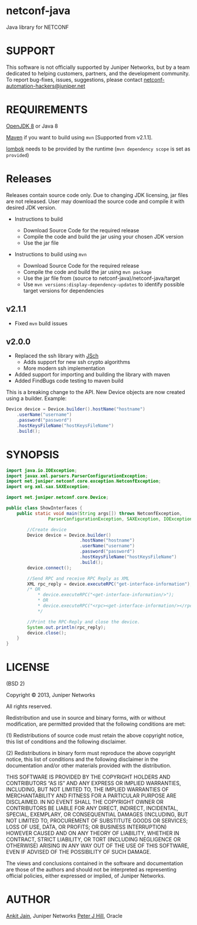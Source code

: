netconf-java
============

Java library for NETCONF

SUPPORT
=======

This software is not officially supported by Juniper Networks, but by a team dedicated to helping customers,
partners, and the development community.  To report bug-fixes, issues, suggestions, please contact netconf-automation-hackers@juniper.net

REQUIREMENTS
============

[OpenJDK 8](http://openjdk.java.net/projects/jdk8/) or Java 8

[Maven](https://maven.apache.org/download.cgi) if you want to build using `mvn` [Supported from v2.1.1].

[lombok](https://mvnrepository.com/artifact/org.projectlombok/lombok) needs to be provided by the runtime (`mvn dependency scope` is set as `provided`)

Releases
========
Releases contain source code only. Due to changing JDK licensing, jar files are not released.
User may download the source code and compile it with desired JDK version.

* Instructions to build
  * Download Source Code for the required release
  * Compile the code and build the jar using your chosen JDK version
  * Use the jar file

* Instructions to build using `mvn`
  * Download Source Code for the required release
  * Compile the code and build the jar using `mvn package`
  * Use the jar file from (source to netconf-java)/netconf-java/target
  * Use `mvn versions:display-dependency-updates` to identify possible target versions for dependencies
  
v2.1.1
------

* Fixed `mvn` build issues

v2.0.0
------

* Replaced the ssh library with [JSch](http://www.jcraft.com/jsch/)
  * Adds support for new ssh crypto algorithms
  * More modern ssh implementation
* Added support for importing and building the library with maven
* Added FindBugs code testing to maven build

This is a breaking change to the API. New Device objects are now created using a builder.
Example:

```Java
Device device = Device.builder().hostName("hostname")
    .userName("username")
    .password("password")
    .hostKeysFileName("hostKeysFileName")
    .build();
```

SYNOPSIS
========

```Java
import java.io.IOException;
import javax.xml.parsers.ParserConfigurationException;
import net.juniper.netconf.core.exception.NetconfException;
import org.xml.sax.SAXException;

import net.juniper.netconf.core.Device;

public class ShowInterfaces {
    public static void main(String args[]) throws NetconfException,
                ParserConfigurationException, SAXException, IOException {

        //Create device
        Device device = Device.builder()
                            .hostName("hostname")
                            .userName("username")
                            .password("password")
                            .hostKeysFileName("hostKeysFileName")
                            .build(); 
        device.connect();

        //Send RPC and receive RPC Reply as XML
        XML rpc_reply = device.executeRPC("get-interface-information");
        /* OR
            * device.executeRPC("<get-interface-information/>");
            * OR
            * device.executeRPC("<rpc><get-interface-information/></rpc>");
            */

        //Print the RPC-Reply and close the device.
        System.out.println(rpc_reply);
        device.close();
    }
}
```

LICENSE
=======

(BSD 2)

Copyright © 2013, Juniper Networks

All rights reserved.

Redistribution and use in source and binary forms, with or without modification, are permitted provided that the following conditions are met:

(1) Redistributions of source code must retain the above copyright notice, this list of conditions and the following disclaimer.

(2) Redistributions in binary form must reproduce the above copyright notice, this list of conditions and the following disclaimer in the documentation and/or other materials provided with the distribution.

THIS SOFTWARE IS PROVIDED BY THE COPYRIGHT HOLDERS AND CONTRIBUTORS “AS IS” AND ANY EXPRESS OR IMPLIED WARRANTIES, INCLUDING, BUT NOT LIMITED TO, THE IMPLIED WARRANTIES OF MERCHANTABILITY AND FITNESS FOR A PARTICULAR PURPOSE ARE DISCLAIMED. IN NO EVENT SHALL THE COPYRIGHT OWNER OR CONTRIBUTORS BE LIABLE FOR ANY DIRECT, INDIRECT, INCIDENTAL, SPECIAL, EXEMPLARY, OR CONSEQUENTIAL DAMAGES (INCLUDING, BUT NOT LIMITED TO, PROCUREMENT OF SUBSTITUTE GOODS OR SERVICES; LOSS OF USE, DATA, OR PROFITS; OR BUSINESS INTERRUPTION) HOWEVER CAUSED AND ON ANY THEORY OF LIABILITY, WHETHER IN CONTRACT, STRICT LIABILITY, OR TORT (INCLUDING NEGLIGENCE OR OTHERWISE) ARISING IN ANY WAY OUT OF THE USE OF THIS SOFTWARE, EVEN IF ADVISED OF THE POSSIBILITY OF SUCH DAMAGE.

The views and conclusions contained in the software and documentation are those of the authors and should not be interpreted as representing official policies, either expressed or implied, of Juniper Networks.

AUTHOR
======

[Ankit Jain](http://www.linkedin.com/in/ankitj093), Juniper Networks
[Peter J Hill](https://github.com/peterjhill), Oracle
